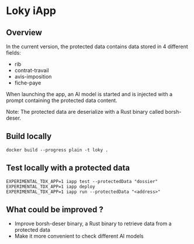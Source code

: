 # Loky iApp

## Overview

In the current version, the protected data contains data stored in 4 different fields:
- rib
- contrat-travail
- avis-imposition
- fiche-paye

When launching the app, an AI model is started and is injected with a prompt containing the protected data content.

Note: The protected data are deserialize with a Rust binary called borsh-deser.

## Build locally

```
docker build --progress plain -t loky .
```

## Test locally with a protected data

```
EXPERIMENTAL_TDX_APP=1 iapp test --protectedData "dossier"
EXPERIMENTAL_TDX_APP=1 iapp deploy
EXPERIMENTAL_TDX_APP=1 iapp run --protectedData "<address>"
```

## What could be improved ?

- Improve borsh-deser binary, a Rust binary to retrieve data from a protected data
- Make it more convenient to check different AI models
